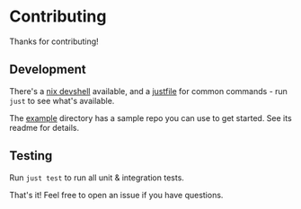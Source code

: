 # Contributing

Thanks for contributing!

## Development

There's a [nix devshell](/pkg/nix/devshell.nix) available, and a [justfile](justfile) for common commands - run `just` to see what's available.

The [example](example/) directory has a sample repo you can use to get started. See its readme for details. 

## Testing

Run `just test` to run all unit & integration tests.



That's it! Feel free to open an issue if you have questions.
